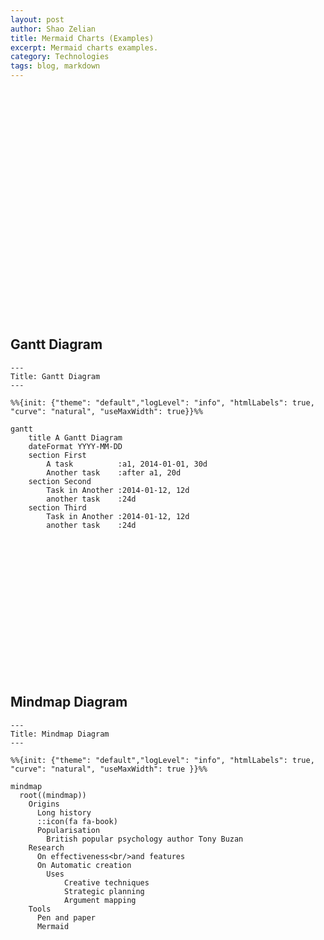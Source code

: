 ```yaml
---
layout: post
author: Shao Zelian
title: Mermaid Charts (Examples)
excerpt: Mermaid charts examples.
category: Technologies
tags: blog, markdown
---
```

<style type="text/css">
pre  {
    min-width: 350px;
    width: 100%;
    min-height: 500px;
}

pre svg{
    min-width: 350px;
    max-width: 100% !important;    
    min-height: 500px;
}
svg g{
    transform="translate(0, 0)";
}
</style>

## Gantt Diagram

```mermaid
---
Title: Gantt Diagram
--- 

%%{init: {"theme": "default","logLevel": "info", "htmlLabels": true, "curve": "natural", "useMaxWidth": true}}%%

gantt
    title A Gantt Diagram
    dateFormat YYYY-MM-DD
    section First
        A task          :a1, 2014-01-01, 30d
        Another task    :after a1, 20d
    section Second
        Task in Another :2014-01-12, 12d
        another task    :24d
    section Third
        Task in Another :2014-01-12, 12d
        another task    :24d
```

## Mindmap Diagram

```mermaid
---
Title: Mindmap Diagram
--- 

%%{init: {"theme": "default","logLevel": "info", "htmlLabels": true, "curve": "natural", "useMaxWidth": true }}%%

mindmap
  root((mindmap))
    Origins
      Long history
      ::icon(fa fa-book)
      Popularisation
        British popular psychology author Tony Buzan
    Research
      On effectiveness<br/>and features
      On Automatic creation
        Uses
            Creative techniques
            Strategic planning
            Argument mapping
    Tools
      Pen and paper
      Mermaid

```